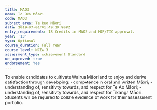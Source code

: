 ```yaml
---
title: MAO3
name: Te Reo Māori
code: MAO3
subject_area: Te Reo Māori
date: 2019-07-01T01:49:20.808Z
entry_requirements: 18 Credits in MAO2 and HOF/TIC approval.
year: '13'
type: Optional
course_duration: Full Year
course_level: NCEA 3
assessment_type: Achievement Standard
ue_approved: true
endorsement: Yes
---
```

To enable candidates to cultivate Wairua Māori and to enjoy and derive satisfaction through developing: - competence in oral and written Māori; - understanding of, sensitivity towards, and respect for Te Ao Māori; - understanding of, sensitivity towards, and respect for Tikanga Māori. Students will be required to collate evidence of work for their assessment portfolio.

